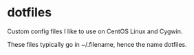 dotfiles
========

Custom config files I like to use on CentOS Linux and Cygwin.

These files typically go in ~/.filename, hence the name dotfiles.


